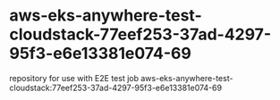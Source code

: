 # aws-eks-anywhere-test-cloudstack-77eef253-37ad-4297-95f3-e6e13381e074-69
repository for use with E2E test job aws-eks-anywhere-test-cloudstack:77eef253-37ad-4297-95f3-e6e13381e074-69
